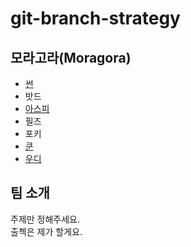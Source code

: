 # git-branch-strategy

## 모라고라(Moragora)
- [썬](sun.md)
- 밧드
- [아스피](Azpi.md)
- 필즈
- 포키
- [쿤](kun.md)
- [우디](./woody.md)

## 팀 소개
주제만 정해주세요.  
출첵은 제가 할게요.
